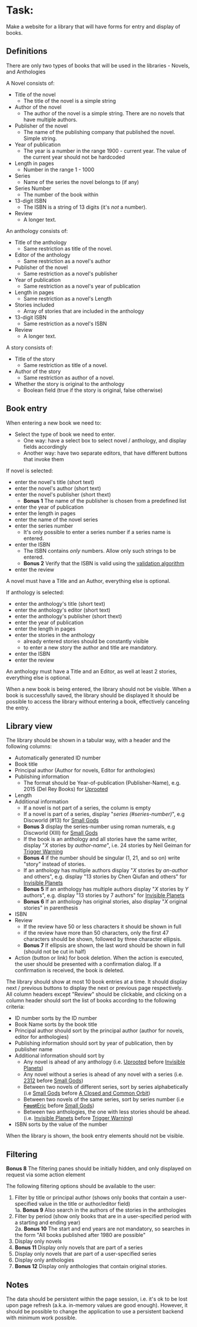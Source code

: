 # Task:
Make a website for a library that will have forms for entry and display of books.

## Definitions
There are only two types of books that will be used in the libraries - Novels, and Anthologies

A Novel consists of:
- Title of the novel
    - The title of the novel is a simple string
- Author of the novel
    - The author of the novel is a simple string. There are no novels that have multiple authors.
- Publisher of the novel
    - The name of the publishing company that published the novel. Simple string.
- Year of publication
    - The year is a number in the range 1900 - current year. The value of the current year should not be hardcoded
- Length in pages
    - Number in the range 1 - 1000
- Series
    - Name of the series the novel belongs to (if any)
- Series Number
    - The number of the book within 
- 13-digit ISBN
    - The ISBN is a string of 13 digits (it's *not* a number).
- Review
    - A longer text.

An anthology consists of:
- Title of the anthology
    - Same restriction as title of the novel.
- Editor of the anthology
    - Same restriction as a novel's author
- Publisher of the novel
    - Same restriction as a novel's publisher
- Year of publication
    - Same restriction as a novel's year of publication
- Length in pages
    - Same restriction as a novel's Length
- Stories included
    - Array of stories that are included in the anthology
- 13-digit ISBN
    - Same restriction as a novel's ISBN
- Review
    - A longer text.

A story consists of:
 - Title of the story
    - Same restriction as title of a novel.
 - Author of the story
    - Same restriction as author of a novel.
 - Whether the story is original to the anthology
    - Boolean field (true if the story is original, false otherwise)


## Book entry
When entering a new book we need to:
- Select the type of book we need to enter.
    - One way: have a select box to select novel / anthology, and display fields accordingly
    - Another way: have two separate editors, that have different buttons that invoke them

If novel is selected:
- enter the novel's title (short text)
- enter the novel's author (short text)
- enter the novel's publisher (short thext)
    - **Bonus 1** The name of the publisher is chosen from a predefined list 
- enter the year of publication 
- enter the length in pages
- enter the name of the novel series
- enter the series number
    - It's only possible to enter a series number if a series name is entered.
- enter the ISBN
    - The ISBN contains *only* numbers. Allow only such strings to be entered.
    - **Bonus 2** Verify that the ISBN is valid using the [validation algorithm](https://www.wikiwand.com/en/International_Standard_Book_Number#/ISBN-13_check_digit_calculation)
- enter the review

A novel must have a Title and an Author, everything else is optional.

If anthology is selected:
- enter the anthology's title (short text)
- enter the anthology's editor (short text)
- enter the anthology's publisher (short thext)
- enter the year of publication 
- enter the length in pages
- enter the stories in the anthology
    - already entered stories should be constantly visible
    - to enter a new story the author and title are mandatory.
- enter the ISBN
- enter the review

An anthology must have a Title and an Editor, as well at least 2 stories, everything else is optional.

When a new book is being entered, the library should not be visible.
When a book is successfully saved, the library should be displayed
It should be possible to access the library without entering a book, effectively canceling the entry.

## Library view
The library should be shown in a tabular way, with a header and the following columns:
- Automatically generated ID number
- Book title
- Principal author (Author for novels, Editor for anthologies)
- Publishing information
    - The format should be Year-of-publication (Publisher-Name), e.g. 2015 (Del Rey Books) for [Uprooted](https://www.goodreads.com/book/show/22544764-uprooted)
- Length
- Additional information
    - If a novel is not part of a series, the column is empty
    - If a novel is part of a series, display "*series (#series-number)*", e.g Discworld (#13) for [Small Gods](https://www.goodreads.com/book/show/386374.Small_Gods)
    - **Bonus 3** display the series-number using roman numerals, e.g Discworld (XIII) for [Small Gods](https://www.goodreads.com/book/show/386374.Small_Gods)
    - If the book is an anthology and all stories have the same writer, display "*X* stories by *author-name*", i.e. 24 stories by Neil Geiman for [Trigger Warning](https://www.goodreads.com/book/show/22522808-trigger-warning)
    - **Bonus 4** if the number should be singular (1, 21, and so on) write "story" instead of stories.
    - If an anthology has multiple authors display "*X* stories by *an-author* and others", e.g. display "13 stories by Chen Qiufan and others" for [Invisible Planets](https://www.goodreads.com/book/show/28220730-invisible-planets)
    - **Bonus 5** If an anthology has multiple authors display "*X* stories by *Y* authors", e.g. display "13 stories by 7 authors" for [Invisible Planets](https://www.goodreads.com/book/show/28220730-invisible-planets)
    - **Bonus 6** If an anthology has original stories, also display "*X* original stories" in parenthesis
- ISBN
- Review 
    - If the review have 50 or less characters it should be shown in full
    - if the review have more than 50 characters, only the first 47 characters should be shown, followed by three character ellipsis.
    - **Bonus 7** If ellipsis are shown, the last word should be shown in full (should not be cut in half)
- Action (button or link) for book deletion. When the action is executed, the user should be presented with a confirmation dialog. If a confirmation is received, the book is deleted.

The library should show at most 10 book entries at a time. It should display next / previous buttons to display the next or previous page respectively.  
All column headers except "Review" should be clickable, and clicking on a column header should sort the list of books according to the following criteria:
- ID number sorts by the ID number
- Book Name sorts by the book title
- Principal author should sort by the principal author (author for novels, editor for anthologies)
- Publishing information should sort by year of publication, then by publisher name
- Additional information should sort by
    - Any novel is ahead of any anthology (i.e. [Uprooted](https://www.goodreads.com/book/show/22544764-uprooted) before [Invisible Planets](https://www.goodreads.com/book/show/28220730-invisible-planets))
    - Any novel without a series is ahead of any novel with a series (i.e. [2312](https://www.goodreads.com/book/show/11830394-2312) before [Small Gods](https://www.goodreads.com/book/show/386374.Small_Gods))
    - Between two novels of different series, sort by series alphabetically (i.e [Small Gods](https://www.goodreads.com/book/show/386374.Small_Gods) before [A Closed and Common Orbit](https://www.goodreads.com/book/show/29475447-a-closed-and-common-orbit))
    - Between two novels of the same series, sort by series number (i.e [~~Faust~~Eric](https://www.goodreads.com/book/show/61642.Eric) before [Small Gods](https://www.goodreads.com/book/show/386374.Small_Gods))
    - Between two anthologies, the one with less stories should be ahead. (i.e. [Invisible Planets](https://www.goodreads.com/book/show/28220730-invisible-planets) before [Trigger Warning](https://www.goodreads.com/book/show/22522808-trigger-warning))
- ISBN sorts by the value of the number

When the library is shown, the book entry elements should not be visible.

## Filtering
**Bonus 8** The filtering panes should be initially hidden, and only displayed on request via some action element 

The following filtering options should be available to the user:

1. Filter by title or principal author (shows only books that contain a user-specified value in the title or author/editor field)  
1a. **Bonus 9** Also search in the authors of the stories in the anthologies
2. Filter by period (show only books that are in a user-specified period with a starting and ending year)  
2a. **Bonus 10** The start and end years are not mandatory, so searches in the form "All books published after 1980 are possible"
3. Display only novels  
4. **Bonus 11** Display only novels that are part of a series
5. Display only novels that are part of a user-specified series
6. Display only anthologies
7. **Bonus 12** Display only anthologies that contain original stories.

## Notes
The data should be persistent within the page session, i.e. it's ok to be lost upon page refresh (a.k.a. in-memory values are good enough).
However, it should be possible to change the application to use a persistent backend with minimum work possible.